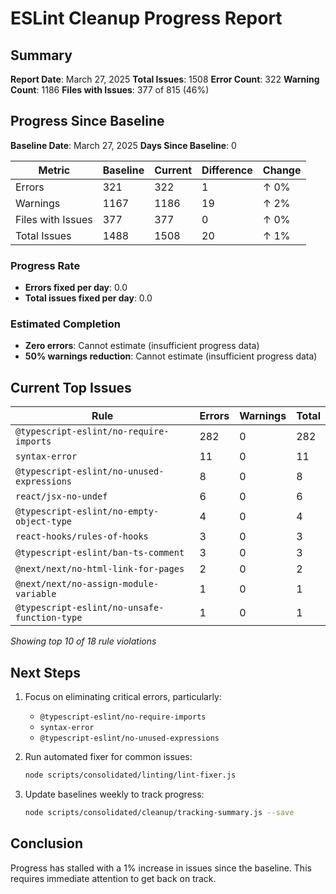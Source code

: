 # ESLint Cleanup Progress Report
  
## Summary

**Report Date**: March 27, 2025
**Total Issues**: 1508
**Error Count**: 322
**Warning Count**: 1186
**Files with Issues**: 377 of 815 (46%)

## Progress Since Baseline

**Baseline Date**: March 27, 2025
**Days Since Baseline**: 0

| Metric | Baseline | Current | Difference | Change |
|--------|----------|---------|------------|--------|
| Errors | 321 | 322 | 1 | ↑ 0% |
| Warnings | 1167 | 1186 | 19 | ↑ 2% |
| Files with Issues | 377 | 377 | 0 | ↑ 0% |
| Total Issues | 1488 | 1508 | 20 | ↑ 1% |

### Progress Rate

- **Errors fixed per day**: 0.0
- **Total issues fixed per day**: 0.0

### Estimated Completion

- **Zero errors**: Cannot estimate (insufficient progress data)
- **50% warnings reduction**: Cannot estimate (insufficient progress data)

## Current Top Issues

| Rule | Errors | Warnings | Total |
|------|--------|----------|-------|
| `@typescript-eslint/no-require-imports` | 282 | 0 | 282 |
| `syntax-error` | 11 | 0 | 11 |
| `@typescript-eslint/no-unused-expressions` | 8 | 0 | 8 |
| `react/jsx-no-undef` | 6 | 0 | 6 |
| `@typescript-eslint/no-empty-object-type` | 4 | 0 | 4 |
| `react-hooks/rules-of-hooks` | 3 | 0 | 3 |
| `@typescript-eslint/ban-ts-comment` | 3 | 0 | 3 |
| `@next/next/no-html-link-for-pages` | 2 | 0 | 2 |
| `@next/next/no-assign-module-variable` | 1 | 0 | 1 |
| `@typescript-eslint/no-unsafe-function-type` | 1 | 0 | 1 |

*Showing top 10 of 18 rule violations*

## Next Steps

1. Focus on eliminating critical errors, particularly:
   - `@typescript-eslint/no-require-imports`
   - `syntax-error`
   - `@typescript-eslint/no-unused-expressions`

2. Run automated fixer for common issues:
   ```bash
   node scripts/consolidated/linting/lint-fixer.js
   ```

3. Update baselines weekly to track progress:
   ```bash
   node scripts/consolidated/cleanup/tracking-summary.js --save
   ```

## Conclusion

Progress has stalled with a 1% increase in issues since the baseline. This requires immediate attention to get back on track.
